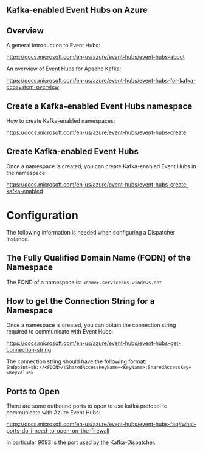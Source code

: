 Kafka-enabled Event Hubs on Azure
---

## Overview

A general introduction to Event Hubs:

https://docs.microsoft.com/en-us/azure/event-hubs/event-hubs-about

An overview of Event Hubs for Apache Kafka:

https://docs.microsoft.com/en-us/azure/event-hubs/event-hubs-for-kafka-ecosystem-overview

## Create a Kafka-enabled Event Hubs namespace
How to create Kafka-enabled namespaces:

https://docs.microsoft.com/en-us/azure/event-hubs/event-hubs-create

## Create Kafka-enabled Event Hubs
Once a namespace is created, you can create Kafka-enabled Event Hubs in the namespace:

https://docs.microsoft.com/en-us/azure/event-hubs/event-hubs-create-kafka-enabled

# Configuration 
The following information is needed when configuring a Dispatcher instance.

## The Fully Qualified Domain Name (FQDN) of the Namespace
The FQND of a namespace is: 
`<name>.servicebus.windows.net`

## How to get the Connection String for a Namespace
Once a namespace is created, you can obtain the connection string required to communicate with Event Hubs:

https://docs.microsoft.com/en-us/azure/event-hubs/event-hubs-get-connection-string

The connection string should have the following format:
  `Endpoint=sb://<FQDN>/;SharedAccessKeyName=<KeyName>;SharedAccessKey=<KeyValue>`

## Ports to Open
There are some outbound ports to open to use kafka protocol to communicate with Azure Event Hubs:

https://docs.microsoft.com/en-us/azure/event-hubs/event-hubs-faq#what-ports-do-i-need-to-open-on-the-firewall

In particular 9093 is the port used by the Kafka-Dispatcher.